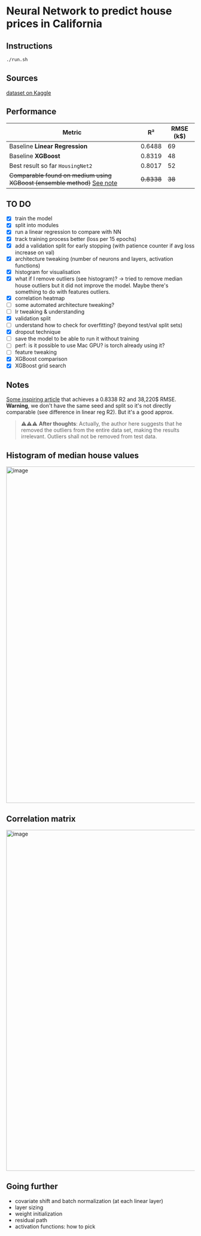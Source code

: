 # Neural Network to predict house prices in California

## Instructions
```bash
./run.sh
```

## Sources
[dataset on Kaggle](https://www.kaggle.com/datasets/camnugent/california-housing-prices/data)

## Performance

| Metric | R² | RMSE (k$) |
|--------|-------|------|
| Baseline **Linear Regression** | 0.6488 | 69
| Baseline **XGBoost**  | 0.8319 | 48
| Best result so far `HousingNet2` |  0.8017 | 52
| ~~Comparable found on medium using XGBoost (ensemble method)~~ [See note](#notes) | ~~0.8338~~ | ~~38~~

## TO DO 

- [x] train the model
- [x] split into modules
- [x] run a linear regression to compare with NN
- [x] track training process better (loss per 15 epochs)
- [x] add a validation split for early stopping (with patience counter if avg loss increase on val)
- [x] architecture tweaking (number of neurons and layers, activation functions)
- [x] histogram for visualisation
- [x] what if I remove outliers (see histogram)? -> tried to remove median house outliers but it did not improve the model. Maybe there's something to do with features outliers.
- [x] correlation heatmap
- [ ] some automated architecture tweaking?
- [ ] lr tweaking & understanding
- [x] validation split 
- [ ] understand how to check for overfitting? (beyond test/val split sets)
- [x] dropout technique
- [ ] save the model to be able to run it without training
- [ ] perf: is it possible to use Mac GPU? is torch already using it?
- [ ] feature tweaking
- [x] XGBoost comparison
- [x] XGBoost grid search

## Notes
[Some inspiring article](https://medium.com/@tejus05/california-housing-price-prediction-an-end-to-end-machine-learning-project-example-6d1a56c6c248) that achieves a 0.8338 R2 and 38,220$ RMSE. **Warning**, we don't have the same seed and split so it's not directly comparable (see difference in linear reg R2). But it's a good approx.

> ⚠️⚠️⚠️ **After thoughts**:
> Actually, the author here suggests that he removed the outliers from the entire data set, making the results irrelevant. Outliers shall not be removed from test data.

## Histogram of median house values
<img width="1488" height="898" alt="image" src="https://github.com/user-attachments/assets/8e62b475-b4ca-479f-8cf6-b48f80008308" />

## Correlation matrix
<img width="1486" height="910" alt="image" src="https://github.com/user-attachments/assets/7f9acddd-9814-4329-82c9-d62f5f840b0b" />


## Going further
- covariate shift and batch normalization (at each linear layer)
- layer sizing
- weight initialization
- residual path
- activation functions: how to pick
